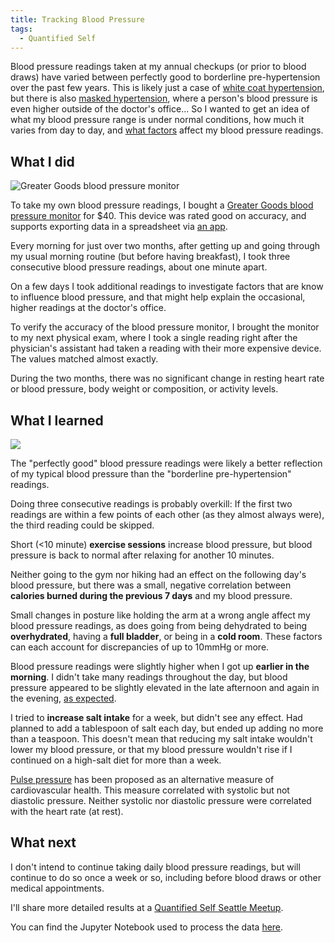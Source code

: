 ```yaml
---
title: Tracking Blood Pressure
tags:
  - Quantified Self
---
```


Blood pressure readings taken at my annual checkups (or prior to blood draws) have varied between perfectly good to borderline pre-hypertension over the past few years. This is likely just a case of [white coat hypertension](https://en.wikipedia.org/wiki/White_coat_hypertension), but there is also [masked hypertension](https://www.nature.com/articles/hr200763), where a person's blood pressure is even higher outside of the doctor's office... So I wanted to get an idea of what my blood pressure range is under normal conditions, how much it varies from day to day, and [what factors](https://www.adctoday.com/blog/why-my-blood-pressure-reading-so-high-10-factors-affect-bp-readings) affect my blood pressure readings.


What I did
----------

![Greater Goods blood pressure monitor](device.jpg)

To take my own blood pressure readings, I bought a [Greater Goods blood pressure monitor](https://greatergoods.com/products/0604) for $40. This device was rated good on accuracy, and supports exporting data in a spreadsheet via [an app](https://play.google.com/store/apps/details?id=com.dmdbrands.balancehealth).

Every morning for just over two months, after getting up and going through my usual morning routine (but before having breakfast), I took three consecutive blood pressure readings, about one minute apart.

On a few days I took additional readings to investigate factors that are know to influence blood pressure, and that might help explain the occasional, higher readings at the doctor's office.

To verify the accuracy of the blood pressure monitor, I brought the monitor to my next physical exam, where I took a single reading right after the physician's assistant had taken a reading with their more expensive device. The values matched almost exactly.

During the two months, there was no significant change in resting heart rate or blood pressure, body weight or composition, or activity levels.


What I learned
--------------

![](daily.png)

The "perfectly good" blood pressure readings were likely a better reflection of my typical blood pressure than the "borderline pre-hypertension" readings.

Doing three consecutive readings is probably overkill: If the first two readings are within a few points of each other (as they almost always were), the third reading could be skipped.

Short (<10 minute) **exercise sessions** increase blood pressure, but blood pressure is back to normal after relaxing for another 10 minutes.

Neither going to the gym nor hiking had an effect on the following day's blood pressure, but there was a small, negative correlation between **calories burned during the previous 7 days** and my blood pressure.

Small changes in posture like holding the arm at a wrong angle affect my blood pressure readings, as does going from being dehydrated to being **overhydrated**, having a **full bladder**, or being in a **cold room**. These factors can each account for discrepancies of up to 10mmHg or more.

Blood pressure readings were slightly higher when I got up **earlier in the morning**. I didn't take many readings throughout the day, but blood pressure appeared to be slightly elevated in the late afternoon and again in the evening, [as expected](https://hellenicjcardiol.org/archive/full_text/2012/6/2012_6_432.pdf).

I tried to **increase salt intake** for a week, but didn't see any effect. Had planned to add a tablespoon of salt each day, but ended up adding no more than a teaspoon. This doesn't mean that reducing my salt intake wouldn't lower my blood pressure, or that my blood pressure wouldn't rise if I continued on a high-salt diet for more than a week.

[Pulse pressure](https://www.ncbi.nlm.nih.gov/books/NBK482408/) has been proposed as an alternative measure of cardiovascular health. This measure correlated with systolic but not diastolic pressure. Neither systolic nor diastolic pressure were correlated with the heart rate (at rest).


What next
---------

I don't intend to continue taking daily blood pressure readings, but will continue to do so once a week or so, including before blood draws or other medical appointments.

I'll share more detailed results at a [Quantified Self Seattle Meetup](https://www.meetup.com/Quantified-Self-Seattle/events/259753371/).

You can find the Jupyter Notebook used to process the data [here](https://github.com/ejain/blood-pressure).

